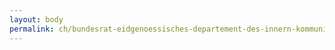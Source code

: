 ```yaml
---
layout: body
permalink: ch/bundesrat-eidgenoessisches-departement-des-innern-kommunikation-edi/
---
```



